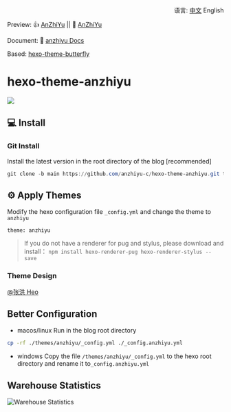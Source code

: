 <div align="right">
  语言:
  <a title="中文" href="/README.md">中文</a>
  English
</div>

Preview: 👍 [AnZhiYu](https://anzhiy.cn/) || 🤞 [AnZhiYu](https://index.anzhiy.cn/)

Document: 📖 [anzhiyu Docs](https://anzhiy.cn/docs)

Based: [hexo-theme-butterfly](https://github.com/jerryc127/hexo-theme-butterfly)

# hexo-theme-anzhiyu

![](https://img02.anzhiy.cn/adminuploads/1/2023/04/12/64367c8fdcc7f.webp)

## 💻 Install

### Git Install

Install the latest version in the root directory of the blog [recommended]

```powershell
git clone -b main https://github.com/anzhiyu-c/hexo-theme-anzhiyu.git themes/anzhiyu
```

## ⚙ Apply Themes

Modify the hexo configuration file `_config.yml` and change the theme to `anzhiyu`

```
theme: anzhiyu
```

> If you do not have a renderer for pug and stylus, please download and install： `npm install hexo-renderer-pug hexo-renderer-stylus --save`

### Theme Design

[@张洪 Heo](https://github.com/zhheo)

## Better Configuration

- macos/linux
  Run in the blog root directory

```bash
cp -rf ./themes/anzhiyu/_config.yml ./_config.anzhiyu.yml
```

- windows
  Copy the file `/themes/anzhiyu/_config.yml` to the hexo root directory and rename it to`_config.anzhiyu.yml`

## Warehouse Statistics

![Warehouse Statistics](https://repobeats.axiom.co/api/embed/60fcf455cd02123aebe6249deabf8d48e3debcae.svg "Repobeats analytics image")
